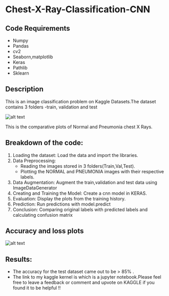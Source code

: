 # Chest-X-Ray-Classification-CNN

## Code Requirements

* Numpy
* Pandas
* cv2
* Seaborn,matplotlib
* Keras
* Pathlib
* Sklearn

## Description

This is an image classification problem on Kaggle Datasets.The dataset contains 3 folders -train, validation and test

![alt text](https://github.com/pshar33/Chest-X-Ray-Classification-CNN-/blob/master/Plots.png)

This is the comparative plots of Normal and Pneumonia chest X Rays. 


## Breakdown of the code:

1. Loading the dataset: Load the data and import the libraries.
2. Data Preprocessing:
     * Reading the images stored in 3 folders(Train,Val,Test).
     * Plotting the NORMAL and PNEUMONIA images with their respective labels.
3. Data Augmentation: Augment the train,validation and test data using ImageDataGenerator
4. Creating and Training the Model: Create a cnn model in KERAS.
5. Evaluation: Display the plots from the training history.
6. Prediction: Run predictions with model.predict
7. Conclusion: Comparing original labels with predicted labels and calculating confusion matrix

## Accuracy and loss plots


![alt text]()



## Results:

- The accuracy for the test dataset came out to be > 85% . 
- The link to my kaggle kernel is   which is a jupyter notebook.Please feel free to leave a feedback or comment and upvote on KAGGLE if you found it to be helpful !!
